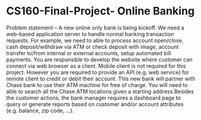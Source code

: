 # CS160-Final-Project- Online Banking 

Problem statement – A new online only bank is being kickoff.  We need a web-based application server to handle normal banking transaction requests.  For example, we need to able to process account open/close, cash deposit/withdraw via ATM or check deposit with image, account transfer to/from internal or external accounts, setup automated bill payments.  You are responsible to develop the website where customer can connect via web browser as a client.  Mobile client is not required for this project.  However you are required to provide an API (e.g. web service) for remote client to credit or debit their account.  This new bank will partner with Chase bank to use their ATM machine for free of charge.  You will need to able to search all the Chase ATM locations given a starting address.Besides the customer actions, the bank manager requires a dashboard page to query or generate reports based on customer and/or account attributes (e.g. balance, zip code, ...).
